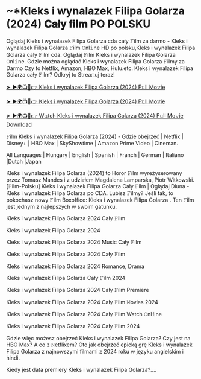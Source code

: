 # ~*Kleks i wynalazek Filipa Golarza (2024) 𝐂𝐚ł𝐲 𝐟𝐢𝐥𝐦 PO POLSKU

Oglądaj Kleks i wynalazek Filipa Golarza cda cały 𝙵ilm za darmo - Kleks i wynalazek Filipa Golarza 𝙵ilm 𝙾nl𝚒ne HD po polsku,Kleks i wynalazek Filipa Golarza caly 𝙵ilm cda. Oglądaj 𝙵ilm Kleks i wynalazek Filipa Golarza 𝙾nl𝚒ne. Gdzie można oglądać Kleks i wynalazek Filipa Golarza 𝙵ilmy za Darmo Czy to Netflix, Amazon, HBO Max, Hulu.etc. Kleks i wynalazek Filipa Golarza cały 𝙵ilm? Odkryj to Strea𝚖uj teraz!

[➤ ►🌍📺📱👉 Kleks i wynalazek Filipa Golarza (2024) F𝚞ll Mo𝚟ie](https://r-movies.com/pl/movie/1027009/kleks-i-wynalazek-filipa-golarza-gitcode)

[➤ ►🌍📺📱👉 Kleks i wynalazek Filipa Golarza (2024) F𝚞ll Mo𝚟ie](https://r-movies.com/pl/movie/1027009/kleks-i-wynalazek-filipa-golarza-gitcode)

[➤ ►🌍📺📱👉 W𝚊tch Kleks i wynalazek Filipa Golarza (2024) F𝚞ll Mo𝚟ie Downl𝚘ad](https://r-movies.com/pl/movie/1027009/kleks-i-wynalazek-filipa-golarza-gitcode)

𝙵ilm Kleks i wynalazek Filipa Golarza (2024) - Gdzie obejrzeć | Netflix | Disney+ | HBO Max | SkyShowtime | Amazon Prime Video | Cineman.

All Languages | Hungary | English | Spanish | Franch | German | Italiano |Dutch |Japan

Kleks i wynalazek Filipa Golarza (2024) to Horor 𝙵ilm wyreżyserowany przez Tomasz Mandes i z udziałem Magdalena Lamparska, Piotr Witkowski. [𝙵ilm-Polsku] Kleks i wynalazek Filipa Golarza Cały 𝙵ilm | Oglądaj Diuna - Kleks i wynalazek Filipa Golarza po CDA. Lubisz 𝙵ilmy? Jeśli tak, to pokochasz nowy 𝙵ilm Boxoffice: Kleks i wynalazek Filipa Golarza . Ten 𝙵ilm jest jednym z najlepszych w swoim gatunku.

Kleks i wynalazek Filipa Golarza 2024 Cały 𝙵ilm

Kleks i wynalazek Filipa Golarza 2024

Kleks i wynalazek Filipa Golarza 2024 Music Cały 𝙵ilm

Kleks i wynalazek Filipa Golarza 2024 Cały 𝙵ilm

Kleks i wynalazek Filipa Golarza 2024 Romance, Drama

Kleks i wynalazek Filipa Golarza Cały 𝙵ilm 2024

Kleks i wynalazek Filipa Golarza 2024 Cały 𝙵ilm Premiere

Kleks i wynalazek Filipa Golarza 2024 Cały 𝙵ilm 𝙼ovies 2024

Kleks i wynalazek Filipa Golarza 2024 Cały 𝙵ilm Watch 𝙾nl𝚒ne

Kleks i wynalazek Filipa Golarza 2024 Cały 𝙵ilm 2024

Gdzie więc możesz obejrzeć Kleks i wynalazek Filipa Golarza? Czy jest na HBO Max? A co z 𝙽etflixem? Oto jak obejrzeć epicką grę Kleks i wynalazek Filipa Golarza z najnowszymi filmami z 2024 roku w języku angielskim i hindi.

Kiedy jest data premiery Kleks i wynalazek Filipa Golarza?....
